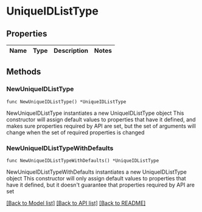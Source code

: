 # UniqueIDListType

## Properties

Name | Type | Description | Notes
------------ | ------------- | ------------- | -------------

## Methods

### NewUniqueIDListType

`func NewUniqueIDListType() *UniqueIDListType`

NewUniqueIDListType instantiates a new UniqueIDListType object
This constructor will assign default values to properties that have it defined,
and makes sure properties required by API are set, but the set of arguments
will change when the set of required properties is changed

### NewUniqueIDListTypeWithDefaults

`func NewUniqueIDListTypeWithDefaults() *UniqueIDListType`

NewUniqueIDListTypeWithDefaults instantiates a new UniqueIDListType object
This constructor will only assign default values to properties that have it defined,
but it doesn't guarantee that properties required by API are set


[[Back to Model list]](../README.md#documentation-for-models) [[Back to API list]](../README.md#documentation-for-api-endpoints) [[Back to README]](../README.md)


